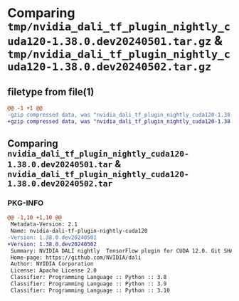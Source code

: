 # Comparing `tmp/nvidia_dali_tf_plugin_nightly_cuda120-1.38.0.dev20240501.tar.gz` & `tmp/nvidia_dali_tf_plugin_nightly_cuda120-1.38.0.dev20240502.tar.gz`

## filetype from file(1)

```diff
@@ -1 +1 @@
-gzip compressed data, was "nvidia_dali_tf_plugin_nightly_cuda120-1.38.0.dev20240501.tar", last modified: Mon Apr  5 07:00:00 1993, max compression
+gzip compressed data, was "nvidia_dali_tf_plugin_nightly_cuda120-1.38.0.dev20240502.tar", last modified: Mon Apr  5 07:00:00 1993, max compression
```

## Comparing `nvidia_dali_tf_plugin_nightly_cuda120-1.38.0.dev20240501.tar` & `nvidia_dali_tf_plugin_nightly_cuda120-1.38.0.dev20240502.tar`

### PKG-INFO

```diff
@@ -1,10 +1,10 @@
 Metadata-Version: 2.1
 Name: nvidia-dali-tf-plugin-nightly-cuda120
-Version: 1.38.0.dev20240501
+Version: 1.38.0.dev20240502
 Summary: NVIDIA DALI nightly  TensorFlow plugin for CUDA 12.0. Git SHA: 80b67f93fcbd57985b35db94e9788602334ea37f
 Home-page: https://github.com/NVIDIA/dali
 Author: NVIDIA Corporation
 License: Apache License 2.0
 Classifier: Programming Language :: Python :: 3.8
 Classifier: Programming Language :: Python :: 3.9
 Classifier: Programming Language :: Python :: 3.10
```

